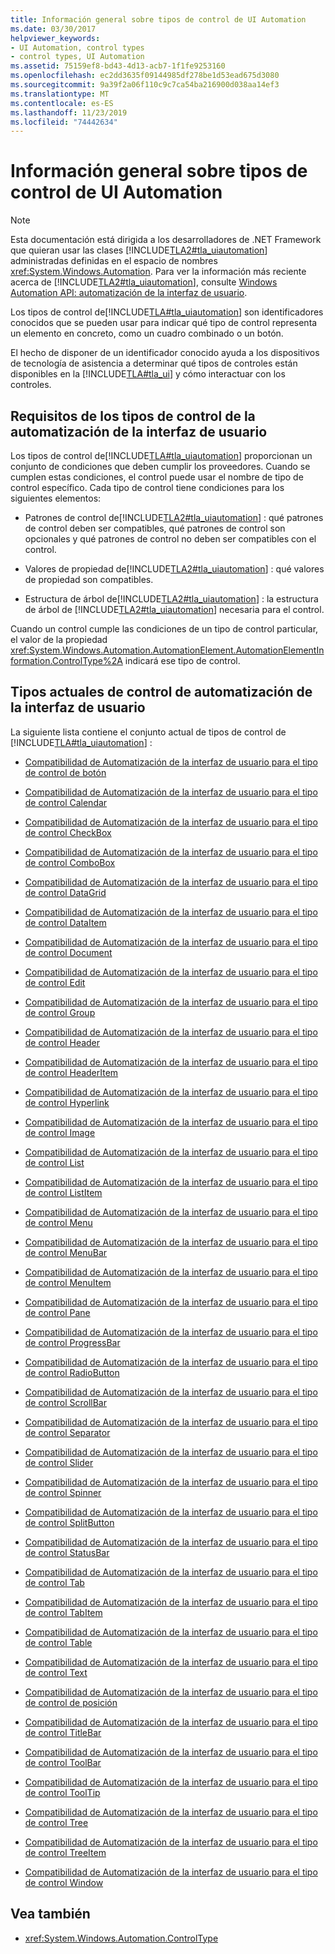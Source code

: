 ```yaml
---
title: Información general sobre tipos de control de UI Automation
ms.date: 03/30/2017
helpviewer_keywords:
- UI Automation, control types
- control types, UI Automation
ms.assetid: 75159ef8-bd43-4d13-acb7-1f1fe9253160
ms.openlocfilehash: ec2dd3635f09144985df278be1d53ead675d3080
ms.sourcegitcommit: 9a39f2a06f110c9c7ca54ba216900d038aa14ef3
ms.translationtype: MT
ms.contentlocale: es-ES
ms.lasthandoff: 11/23/2019
ms.locfileid: "74442634"
---
```

# <a name="ui-automation-control-types-overview"></a>Información general sobre tipos de control de UI Automation
> [!NOTE]
> Esta documentación está dirigida a los desarrolladores de .NET Framework que quieran usar las clases [!INCLUDE[TLA2#tla_uiautomation](../../../includes/tla2sharptla-uiautomation-md.md)] administradas definidas en el espacio de nombres <xref:System.Windows.Automation>. Para ver la información más reciente acerca de [!INCLUDE[TLA2#tla_uiautomation](../../../includes/tla2sharptla-uiautomation-md.md)], consulte [Windows Automation API: automatización de la interfaz de usuario](/windows/win32/winauto/entry-uiauto-win32).  
  
 Los tipos de control de[!INCLUDE[TLA#tla_uiautomation](../../../includes/tlasharptla-uiautomation-md.md)] son identificadores conocidos que se pueden usar para indicar qué tipo de control representa un elemento en concreto, como un cuadro combinado o un botón.  
  
 El hecho de disponer de un identificador conocido ayuda a los dispositivos de tecnología de asistencia a determinar qué tipos de controles están disponibles en la [!INCLUDE[TLA#tla_ui](../../../includes/tlasharptla-ui-md.md)] y cómo interactuar con los controles.  
  
<a name="UI_Automation_Control_Type_Requisites"></a>   
## <a name="ui-automation-control-type-requisites"></a>Requisitos de los tipos de control de la automatización de la interfaz de usuario  
 Los tipos de control de[!INCLUDE[TLA#tla_uiautomation](../../../includes/tlasharptla-uiautomation-md.md)] proporcionan un conjunto de condiciones que deben cumplir los proveedores. Cuando se cumplen estas condiciones, el control puede usar el nombre de tipo de control específico. Cada tipo de control tiene condiciones para los siguientes elementos:  
  
- Patrones de control de[!INCLUDE[TLA2#tla_uiautomation](../../../includes/tla2sharptla-uiautomation-md.md)] : qué patrones de control deben ser compatibles, qué patrones de control son opcionales y qué patrones de control no deben ser compatibles con el control.  
  
- Valores de propiedad de[!INCLUDE[TLA2#tla_uiautomation](../../../includes/tla2sharptla-uiautomation-md.md)] : qué valores de propiedad son compatibles.  
  
- Estructura de árbol de[!INCLUDE[TLA2#tla_uiautomation](../../../includes/tla2sharptla-uiautomation-md.md)] : la estructura de árbol de [!INCLUDE[TLA2#tla_uiautomation](../../../includes/tla2sharptla-uiautomation-md.md)] necesaria para el control.  
  
 Cuando un control cumple las condiciones de un tipo de control particular, el valor de la propiedad <xref:System.Windows.Automation.AutomationElement.AutomationElementInformation.ControlType%2A> indicará ese tipo de control.  
  
<a name="Current_UI_Automation_Control_Types"></a>   
## <a name="current-ui-automation-control-types"></a>Tipos actuales de control de automatización de la interfaz de usuario  
 La siguiente lista contiene el conjunto actual de tipos de control de [!INCLUDE[TLA#tla_uiautomation](../../../includes/tlasharptla-uiautomation-md.md)] :  
  
- [Compatibilidad de Automatización de la interfaz de usuario para el tipo de control de botón](ui-automation-support-for-the-button-control-type.md)  
  
- [Compatibilidad de Automatización de la interfaz de usuario para el tipo de control Calendar](ui-automation-support-for-the-calendar-control-type.md)  
  
- [Compatibilidad de Automatización de la interfaz de usuario para el tipo de control CheckBox](ui-automation-support-for-the-checkbox-control-type.md)  
  
- [Compatibilidad de Automatización de la interfaz de usuario para el tipo de control ComboBox](ui-automation-support-for-the-combobox-control-type.md)  
  
- [Compatibilidad de Automatización de la interfaz de usuario para el tipo de control DataGrid](ui-automation-support-for-the-datagrid-control-type.md)  
  
- [Compatibilidad de Automatización de la interfaz de usuario para el tipo de control DataItem](ui-automation-support-for-the-dataitem-control-type.md)  
  
- [Compatibilidad de Automatización de la interfaz de usuario para el tipo de control Document](ui-automation-support-for-the-document-control-type.md)  
  
- [Compatibilidad de Automatización de la interfaz de usuario para el tipo de control Edit](ui-automation-support-for-the-edit-control-type.md)  
  
- [Compatibilidad de Automatización de la interfaz de usuario para el tipo de control Group](ui-automation-support-for-the-group-control-type.md)  
  
- [Compatibilidad de Automatización de la interfaz de usuario para el tipo de control Header](ui-automation-support-for-the-header-control-type.md)  
  
- [Compatibilidad de Automatización de la interfaz de usuario para el tipo de control HeaderItem](ui-automation-support-for-the-headeritem-control-type.md)  
  
- [Compatibilidad de Automatización de la interfaz de usuario para el tipo de control Hyperlink](ui-automation-support-for-the-hyperlink-control-type.md)  
  
- [Compatibilidad de Automatización de la interfaz de usuario para el tipo de control Image](ui-automation-support-for-the-image-control-type.md)  
  
- [Compatibilidad de Automatización de la interfaz de usuario para el tipo de control List](ui-automation-support-for-the-list-control-type.md)  
  
- [Compatibilidad de Automatización de la interfaz de usuario para el tipo de control ListItem](ui-automation-support-for-the-listitem-control-type.md)  
  
- [Compatibilidad de Automatización de la interfaz de usuario para el tipo de control Menu](ui-automation-support-for-the-menu-control-type.md)  
  
- [Compatibilidad de Automatización de la interfaz de usuario para el tipo de control MenuBar](ui-automation-support-for-the-menubar-control-type.md)  
  
- [Compatibilidad de Automatización de la interfaz de usuario para el tipo de control MenuItem](ui-automation-support-for-the-menuitem-control-type.md)  
  
- [Compatibilidad de Automatización de la interfaz de usuario para el tipo de control Pane](ui-automation-support-for-the-pane-control-type.md)  
  
- [Compatibilidad de Automatización de la interfaz de usuario para el tipo de control ProgressBar](ui-automation-support-for-the-progressbar-control-type.md)  
  
- [Compatibilidad de Automatización de la interfaz de usuario para el tipo de control RadioButton](ui-automation-support-for-the-radiobutton-control-type.md)  
  
- [Compatibilidad de Automatización de la interfaz de usuario para el tipo de control ScrollBar](ui-automation-support-for-the-scrollbar-control-type.md)  
  
- [Compatibilidad de Automatización de la interfaz de usuario para el tipo de control Separator](ui-automation-support-for-the-separator-control-type.md)  
  
- [Compatibilidad de Automatización de la interfaz de usuario para el tipo de control Slider](ui-automation-support-for-the-slider-control-type.md)  
  
- [Compatibilidad de Automatización de la interfaz de usuario para el tipo de control Spinner](ui-automation-support-for-the-spinner-control-type.md)  
  
- [Compatibilidad de Automatización de la interfaz de usuario para el tipo de control SplitButton](ui-automation-support-for-the-splitbutton-control-type.md)  
  
- [Compatibilidad de Automatización de la interfaz de usuario para el tipo de control StatusBar](ui-automation-support-for-the-statusbar-control-type.md)  
  
- [Compatibilidad de Automatización de la interfaz de usuario para el tipo de control Tab](ui-automation-support-for-the-tab-control-type.md)  
  
- [Compatibilidad de Automatización de la interfaz de usuario para el tipo de control TabItem](ui-automation-support-for-the-tabitem-control-type.md)  
  
- [Compatibilidad de Automatización de la interfaz de usuario para el tipo de control Table](ui-automation-support-for-the-table-control-type.md)  
  
- [Compatibilidad de Automatización de la interfaz de usuario para el tipo de control Text](ui-automation-support-for-the-text-control-type.md)  
  
- [Compatibilidad de Automatización de la interfaz de usuario para el tipo de control de posición](ui-automation-support-for-the-thumb-control-type.md)  
  
- [Compatibilidad de Automatización de la interfaz de usuario para el tipo de control TitleBar](ui-automation-support-for-the-titlebar-control-type.md)  
  
- [Compatibilidad de Automatización de la interfaz de usuario para el tipo de control ToolBar](ui-automation-support-for-the-toolbar-control-type.md)  
  
- [Compatibilidad de Automatización de la interfaz de usuario para el tipo de control ToolTip](ui-automation-support-for-the-tooltip-control-type.md)  
  
- [Compatibilidad de Automatización de la interfaz de usuario para el tipo de control Tree](ui-automation-support-for-the-tree-control-type.md)  
  
- [Compatibilidad de Automatización de la interfaz de usuario para el tipo de control TreeItem](ui-automation-support-for-the-treeitem-control-type.md)  
  
- [Compatibilidad de Automatización de la interfaz de usuario para el tipo de control Window](ui-automation-support-for-the-window-control-type.md)  
  
## <a name="see-also"></a>Vea también

- <xref:System.Windows.Automation.ControlType>
